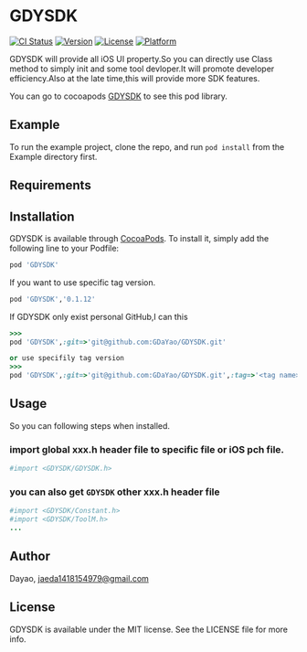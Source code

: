 # GDYSDK

[![CI Status](https://img.shields.io/travis/Dayao/GDYSDK.svg?style=flat)](https://travis-ci.org/Dayao/GDYSDK)
[![Version](https://img.shields.io/cocoapods/v/GDYSDK.svg?style=flat)](https://cocoapods.org/pods/GDYSDK)
[![License](https://img.shields.io/cocoapods/l/GDYSDK.svg?style=flat)](https://cocoapods.org/pods/GDYSDK)
[![Platform](https://img.shields.io/cocoapods/p/GDYSDK.svg?style=flat)](https://cocoapods.org/pods/GDYSDK)

GDYSDK will provide all iOS UI property.So you can directly use Class method to simply init and some tool devloper.It will promote developer efficiency.Also at the late time,this will provide more SDK features.  

You can go to cocoapods [GDYSDK](https://cocoapods.org/pods/GDYSDK) to see this pod library.  

## Example

To run the example project, clone the repo, and run `pod install` from the Example directory first.

## Requirements

## Installation

GDYSDK is available through [CocoaPods](https://cocoapods.org). To install
it, simply add the following line to your Podfile:

```ruby
pod 'GDYSDK'
```
If you want to  use specific tag version.

```ruby
pod 'GDYSDK','0.1.12'
```

If GDYSDK only exist personal GitHub,I can this

```ruby
>>>
pod 'GDYSDK',:git=>'git@github.com:GDaYao/GDYSDK.git'

or use specifily tag version
>>>
pod 'GDYSDK',:git=>'git@github.com:GDaYao/GDYSDK.git',:tag=>'<tag name>',:branch => '<branchName>'
```

## Usage

So you can following steps when installed.

### import global xxx.h header file to specific file or iOS pch file.  

```ruby
#import <GDYSDK/GDYSDK.h>
```

### you can also get `GDYSDK` other xxx.h header file 

```ruby
#import <GDYSDK/Constant.h>
#import <GDYSDK/ToolM.h>
...
```


## Author

Dayao, jaeda1418154979@gmail.com

## License

GDYSDK is available under the MIT license. See the LICENSE file for more info.
